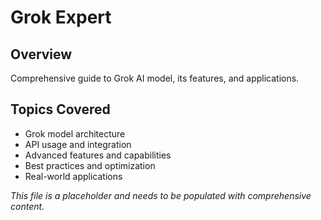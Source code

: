 # Grok Expert

## Overview
Comprehensive guide to Grok AI model, its features, and applications.

## Topics Covered
- Grok model architecture
- API usage and integration
- Advanced features and capabilities
- Best practices and optimization
- Real-world applications

*This file is a placeholder and needs to be populated with comprehensive content.* 